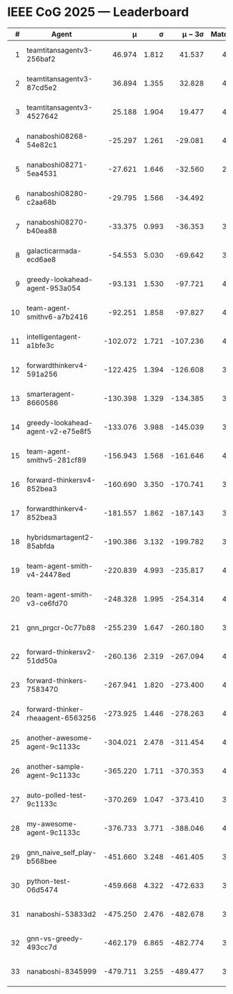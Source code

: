 # IEEE CoG 2025 — Leaderboard

| # | Agent | μ | σ | μ − 3σ | Matches | Updated |
|---:|---|---:|---:|---:|---:|---|
| 1 | teamtitansagentv3-256baf2 | 46.974 | 1.812 | 41.537 | 4352 | 2025-08-28 08:48 |
| 2 | teamtitansagentv3-87cd5e2 | 36.894 | 1.355 | 32.828 | 4078 | 2025-08-28 08:48 |
| 3 | teamtitansagentv3-4527642 | 25.188 | 1.904 | 19.477 | 4314 | 2025-08-28 08:48 |
| 4 | nanaboshi08268-54e82c1 | -25.297 | 1.261 | -29.081 | 4058 | 2025-08-28 08:48 |
| 5 | nanaboshi08271-5ea4531 | -27.621 | 1.646 | -32.560 | 2640 | 2025-08-28 08:48 |
| 6 | nanaboshi08280-c2aa68b | -29.795 | 1.566 | -34.492 | 760 | 2025-08-28 08:48 |
| 7 | nanaboshi08270-b40ea88 | -33.375 | 0.993 | -36.353 | 3018 | 2025-08-28 08:48 |
| 8 | galacticarmada-ecd6ae8 | -54.553 | 5.030 | -69.642 | 3720 | 2025-08-28 08:48 |
| 9 | greedy-lookahead-agent-953a054 | -93.131 | 1.530 | -97.721 | 4014 | 2025-08-28 08:48 |
| 10 | team-agent-smithv6-a7b2416 | -92.251 | 1.858 | -97.827 | 4440 | 2025-08-28 08:48 |
| 11 | intelligentagent-a1bfe3c | -102.072 | 1.721 | -107.236 | 4016 | 2025-08-28 08:48 |
| 12 | forwardthinkerv4-591a256 | -122.425 | 1.394 | -126.608 | 3564 | 2025-08-28 08:48 |
| 13 | smarteragent-8660586 | -130.398 | 1.329 | -134.385 | 3387 | 2025-08-28 08:48 |
| 14 | greedy-lookahead-agent-v2-e75e8f5 | -133.076 | 3.988 | -145.039 | 3274 | 2025-08-28 08:48 |
| 15 | team-agent-smithv5-281cf89 | -156.943 | 1.568 | -161.646 | 4220 | 2025-08-28 08:48 |
| 16 | forward-thinkersv4-852bea3 | -160.690 | 3.350 | -170.741 | 3403 | 2025-08-28 08:48 |
| 17 | forwardthinkerv4-852bea3 | -181.557 | 1.862 | -187.143 | 3195 | 2025-08-28 08:48 |
| 18 | hybridsmartagent2-85abfda | -190.386 | 3.132 | -199.782 | 3435 | 2025-08-28 08:48 |
| 19 | team-agent-smith-v4-24478ed | -220.839 | 4.993 | -235.817 | 4074 | 2025-08-28 08:48 |
| 20 | team-agent-smith-v3-ce6fd70 | -248.328 | 1.995 | -254.314 | 4274 | 2025-08-28 08:48 |
| 21 | gnn_prgcr-0c77b88 | -255.239 | 1.647 | -260.180 | 3520 | 2025-08-28 08:48 |
| 22 | forward-thinkersv2-51dd50a | -260.136 | 2.319 | -267.094 | 4462 | 2025-08-28 08:48 |
| 23 | forward-thinkers-7583470 | -267.941 | 1.820 | -273.400 | 4240 | 2025-08-28 08:48 |
| 24 | forward-thinker-rheaagent-6563256 | -273.925 | 1.446 | -278.263 | 4502 | 2025-08-28 08:48 |
| 25 | another-awesome-agent-9c1133c | -304.021 | 2.478 | -311.454 | 4720 | 2025-08-28 08:48 |
| 26 | another-sample-agent-9c1133c | -365.220 | 1.711 | -370.353 | 4460 | 2025-08-28 08:48 |
| 27 | auto-polled-test-9c1133c | -370.269 | 1.047 | -373.410 | 3820 | 2025-08-28 08:48 |
| 28 | my-awesome-agent-9c1133c | -376.733 | 3.771 | -388.046 | 4880 | 2025-08-28 08:48 |
| 29 | gnn_naive_self_play-b568bee | -451.660 | 3.248 | -461.405 | 3120 | 2025-08-28 08:48 |
| 30 | python-test-06d5474 | -459.668 | 4.322 | -472.633 | 3710 | 2025-08-28 08:48 |
| 31 | nanaboshi-53833d2 | -475.250 | 2.476 | -482.678 | 3560 | 2025-08-28 08:48 |
| 32 | gnn-vs-greedy-493cc7d | -462.179 | 6.865 | -482.774 | 3900 | 2025-08-28 08:48 |
| 33 | nanaboshi-8345999 | -479.711 | 3.255 | -489.477 | 3590 | 2025-08-28 08:48 |
